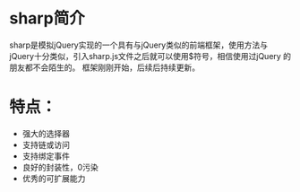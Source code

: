# sharp简介
  sharp是模拟jQuery实现的一个具有与jQuery类似的前端框架，使用方法与jQuery十分类似，引入sharp.js文件之后就可以使用$符号，相信使用过jQuery
  的朋友都不会陌生的。
  框架刚刚开始，后续后持续更新。
# 特点：
  - 强大的选择器
  - 支持链或访问
  - 支持绑定事件
  - 良好的封装性，0污染
  - 优秀的可扩展能力

